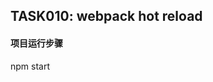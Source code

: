 ## TASK010: webpack hot reload


#### 项目运行步骤

 npm start

<!-- ###   const userInfo = this.props.userInfo; //props是属性的意思 -->

<!-- if(!isEmpty(this.state.user)) {
  GitHubInfo = (
    <UserInfo userInfo={this.state.user} />
  );
}  其中  <UserInfo userInfo={this.state.user} />是属性 -->
